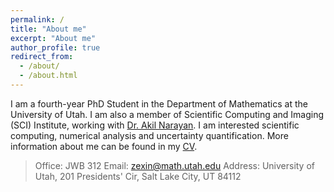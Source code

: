 ```yaml
---
permalink: /
title: "About me"
excerpt: "About me"
author_profile: true
redirect_from: 
  - /about/
  - /about.html
---
```


I am a fourth-year PhD Student in the Department of Mathematics at the University of Utah. I am also a member of Scientific Computing and Imaging (SCI) Institute, working with [Dr. Akil Narayan](http://www.sci.utah.edu/~akil/). I am interested scientific computing, numerical analysis and uncertainty quantification. More information about me can be found in my [CV](http://zexinliu.github.io/files/CV.pdf).

> Office: JWB 312
  Email: zexin@math.utah.edu
  Address: University of Utah, 201 Presidents' Cir, Salt Lake City, UT 84112
